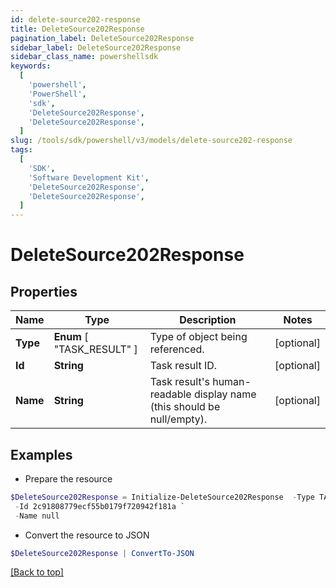 ```yaml
---
id: delete-source202-response
title: DeleteSource202Response
pagination_label: DeleteSource202Response
sidebar_label: DeleteSource202Response
sidebar_class_name: powershellsdk
keywords:
  [
    'powershell',
    'PowerShell',
    'sdk',
    'DeleteSource202Response',
    'DeleteSource202Response',
  ]
slug: /tools/sdk/powershell/v3/models/delete-source202-response
tags:
  [
    'SDK',
    'Software Development Kit',
    'DeleteSource202Response',
    'DeleteSource202Response',
  ]
---
```


# DeleteSource202Response

## Properties

| Name | Type | Description | Notes |
| --- | --- | --- | --- |
| **Type** | **Enum** [ "TASK_RESULT" ] | Type of object being referenced. | [optional] |
| **Id** | **String** | Task result ID. | [optional] |
| **Name** | **String** | Task result's human-readable display name (this should be null/empty). | [optional] |

## Examples

- Prepare the resource

```powershell
$DeleteSource202Response = Initialize-DeleteSource202Response  -Type TASK_RESULT `
 -Id 2c91808779ecf55b0179f720942f181a `
 -Name null
```

- Convert the resource to JSON

```powershell
$DeleteSource202Response | ConvertTo-JSON
```

[[Back to top]](#)
